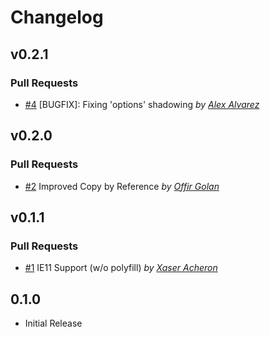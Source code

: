 Changelog
=========

## v0.2.1

### Pull Requests

- [#4](https://github.com/offirgolan/ember-data-copyable/pull/4)  [BUGFIX]: Fixing 'options' shadowing  *by [Alex Alvarez](https://github.com/alexander-alvarez)*

## v0.2.0

### Pull Requests

- [#2](https://github.com/offirgolan/ember-data-copyable/pull/2)  Improved Copy by Reference  *by [Offir Golan](https://github.com/offirgolan)*

## v0.1.1

### Pull Requests

- [#1](https://github.com/offirgolan/ember-data-copyable/pull/1)  IE11 Support (w/o polyfill)  *by [Xaser Acheron](https://github.com/XaserAcheron)*

## 0.1.0

- Initial Release
